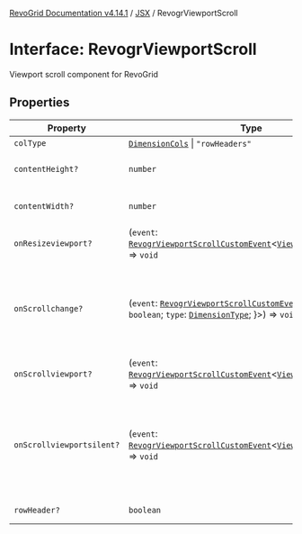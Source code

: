 [RevoGrid Documentation v4.14.1](README.md) / [JSX](Namespace.JSX.md) / RevogrViewportScroll

# Interface: RevogrViewportScroll

Viewport scroll component for RevoGrid

## Properties

| Property | Type | Description | Defined in |
| ------ | ------ | ------ | ------ |
| `colType` | [`DimensionCols`](TypeAlias.DimensionCols.md) \| `"rowHeaders"` | - | [src/components.d.ts:2282](https://github.com/revolist/revogrid/blob/925db466c3d20933669e374666cd0ddbe00cac19/src/components.d.ts#L2282) |
| `contentHeight?` | `number` | Height of inner content | [src/components.d.ts:2286](https://github.com/revolist/revogrid/blob/925db466c3d20933669e374666cd0ddbe00cac19/src/components.d.ts#L2286) |
| `contentWidth?` | `number` | Width of inner content | [src/components.d.ts:2290](https://github.com/revolist/revogrid/blob/925db466c3d20933669e374666cd0ddbe00cac19/src/components.d.ts#L2290) |
| `onResizeviewport?` | (`event`: [`RevogrViewportScrollCustomEvent`](Interface.RevogrViewportScrollCustomEvent.md)\<[`ViewPortResizeEvent`](TypeAlias.ViewPortResizeEvent.md)\>) => `void` | Viewport resize | [src/components.d.ts:2294](https://github.com/revolist/revogrid/blob/925db466c3d20933669e374666cd0ddbe00cac19/src/components.d.ts#L2294) |
| `onScrollchange?` | (`event`: [`RevogrViewportScrollCustomEvent`](Interface.RevogrViewportScrollCustomEvent.md)\<\{ `hasScroll`: `boolean`; `type`: [`DimensionType`](TypeAlias.DimensionType.md); \}\>) => `void` | Triggered on scroll change, can be used to get information about scroll visibility | [src/components.d.ts:2298](https://github.com/revolist/revogrid/blob/925db466c3d20933669e374666cd0ddbe00cac19/src/components.d.ts#L2298) |
| `onScrollviewport?` | (`event`: [`RevogrViewportScrollCustomEvent`](Interface.RevogrViewportScrollCustomEvent.md)\<[`ViewPortScrollEvent`](TypeAlias.ViewPortScrollEvent.md)\>) => `void` | Before scroll event | [src/components.d.ts:2305](https://github.com/revolist/revogrid/blob/925db466c3d20933669e374666cd0ddbe00cac19/src/components.d.ts#L2305) |
| `onScrollviewportsilent?` | (`event`: [`RevogrViewportScrollCustomEvent`](Interface.RevogrViewportScrollCustomEvent.md)\<[`ViewPortScrollEvent`](TypeAlias.ViewPortScrollEvent.md)\>) => `void` | Silently scroll to coordinate Made to align negative coordinates for mobile devices | [src/components.d.ts:2309](https://github.com/revolist/revogrid/blob/925db466c3d20933669e374666cd0ddbe00cac19/src/components.d.ts#L2309) |
| `rowHeader?` | `boolean` | Enable row header | [src/components.d.ts:2313](https://github.com/revolist/revogrid/blob/925db466c3d20933669e374666cd0ddbe00cac19/src/components.d.ts#L2313) |
